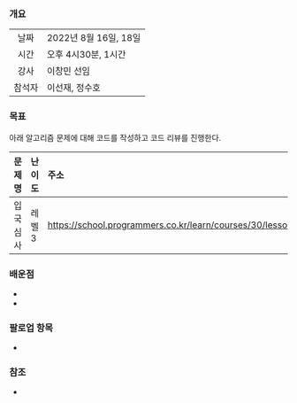 ### 개요
|  |  |
| :---:  | :--- |
| 날짜 | 2022년 8월 16일, 18일 |
| 시간 | 오후 4시30분, 1시간 |
| 강사 | 이창민 선임 |
| 참석자 | 이선재, 정수호 |

### 목표
아래 알고리즘 문제에 대해 코드를 작성하고 코드 리뷰를 진행한다.

| 문제명  | 난이도 | 주소 |
| :---:  | :--- | :--- |
| 입국심사 | 레벨3 | https://school.programmers.co.kr/learn/courses/30/lessons/43238 |

### 배운점
+ 
+ 
 
### 팔로업 항목
+ 

### 참조
* 

